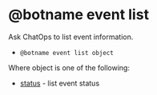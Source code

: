 # @botname event list

Ask ChatOps to list event information.

-   `@botname event list object`

Where object is one of the following:

-   [status](chatops_cli_event_list_status.md) - list event status

